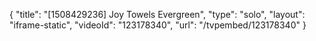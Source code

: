 {
    "title": "[1508429236] Joy Towels Evergreen",
    "type": "solo",
    "layout": "iframe-static",
    "videoId": "123178340",
    "url": "\/tvpembed\/123178340"
}
